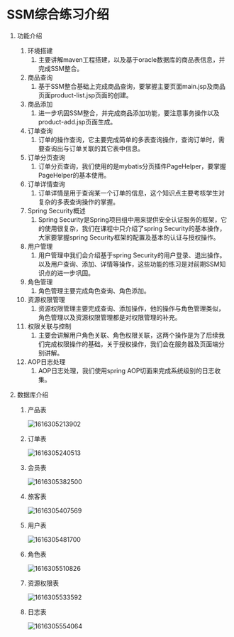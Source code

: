 # SSM综合练习介绍

1. 功能介绍

   1. 环境搭建
      1. 主要讲解maven工程搭建，以及基于oracle数据库的商品表信息，并完成SSM整合。
   2. 商品查询
      1. 基于SSM整合基础上完成商品查询，要掌握主要页面main.jsp及商品页面product-list.jsp页面的创建。
   3. 商品添加
      1. 进一步巩固SSM整合，并完成商品添加功能，要注意事务操作以及product-add.jsp页面生成。
   4. 订单查询
      1. 订单的操作查询，它主要完成简单的多表查询操作，查询订单时，需要查询出与订单关联的其它表中信息。
   5. 订单分页查询
      1. 订单分页查询，我们使用的是mybatis分页插件PageHelper，要掌握PageHelper的基本使用。
   6. 订单详情查询
      1. 订单详情是用于查询某一个订单的信息，这个知识点主要考核学生对复杂的多表查询操作的掌握。
   7. Spring Security概述
      1. Spring Security是Spring项目组中用来提供安全认证服务的框架，它的使用很复杂，我们在课程中只介绍了spring Security的基本操作，大家要掌握spring Security框架的配置及基本的认证与授权操作。
   8. 用户管理
      1. 用户管理中我们会介绍基于spring Security的用户登录、退出操作。以及用户查询、添加、详情等操作，这些功能的练习是对前期SSM知识点的进一步巩固。
   9. 角色管理
      1. 角色管理主要完成角色查询、角色添加。
   10. 资源权限管理
       1. 资源权限管理主要完成查询、添加操作，他的操作与角色管理类似，角色管理以及资源权限管理都是对权限管理的补充。
   11. 权限关联与控制
       1. 主要会讲解用户角色关联、角色权限关联，这两个操作是为了后续我们完成权限操作的基础，关于授权操作，我们会在服务器及页面端分别讲解。
   12. AOP日志处理
       1. AOP日志处理，我们使用spring AOP切面来完成系统级别的日志收集。

2. 数据库介绍

   1. 产品表

      ![1616305213902](C:\Users\28943\AppData\Roaming\Typora\typora-user-images\1616305213902.png)

   2. 订单表

      ![1616305240513](C:\Users\28943\AppData\Roaming\Typora\typora-user-images\1616305240513.png)

   3. 会员表

      ![1616305382500](C:\Users\28943\AppData\Roaming\Typora\typora-user-images\1616305382500.png)

   4. 旅客表

      ![1616305407569](C:\Users\28943\AppData\Roaming\Typora\typora-user-images\1616305407569.png)

   5. 用户表

      ![1616305481700](C:\Users\28943\AppData\Roaming\Typora\typora-user-images\1616305481700.png)

   6. 角色表

      ![1616305510826](C:\Users\28943\AppData\Roaming\Typora\typora-user-images\1616305510826.png)

   7. 资源权限表

      ![1616305533592](C:\Users\28943\AppData\Roaming\Typora\typora-user-images\1616305533592.png)

   8. 日志表

      ![1616305554064](C:\Users\28943\AppData\Roaming\Typora\typora-user-images\1616305554064.png)

